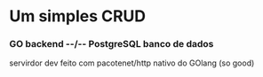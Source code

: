 # Um simples CRUD 
### GO backend --/-- PostgreSQL banco de dados
   
servirdor dev feito com pacotenet/http nativo do GOlang (so good)